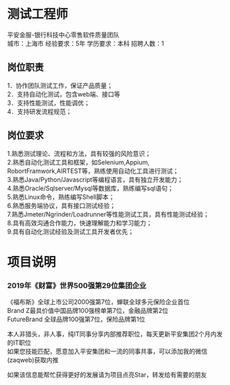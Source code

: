 # 测试工程师
平安金服-银行科技中心零售软件质量团队  
城市：上海市 经验要求：5年 学历要求：本科  招聘人数：1

## 岗位职责
1．协作团队测试工作，保证产品质量；   
2．支持自动化测试，包含web端、接口等   
3．支持性能测试，性能调优；   
4．支持研发流程规范；

## 岗位要求
1.熟悉测试理论、流程和方法，具有较强的风险意识；   
2.熟悉自动化测试工具和框架，如Selenium,Appium, RobortFramwork,AIRTEST等，熟练使用自动化工具进行测试；   
3.熟悉Java/Python/Javascript等编程语言，具有独立开发能力；   
4.熟悉Oracle/Sqlserver/Mysql等数据库，熟练编写sql语句；   
5.熟悉Linux命令，熟练编写Shell脚本；   
6.熟悉服务端协议，具有接口测试经验；   
7.熟悉Jmeter/Ngrinder/Loadrunner等性能测试工具，具有性能测试经验；   
8.具有高效沟通合作能力，快速理解能力和学习能力；   
9.具有自动化测试经验及测试工具开发者优先；

# 项目说明

### 2019年《财富》世界500强第29位集团企业
《福布斯》全球上市公司2000强第7位，蝉联全球多元保险企业首位  
Brand Z最具价值中国品牌100强榜单第7位，金融品牌第2位  
FutureBrand 全球品牌100强第7位，保险品牌第1位

本人非猎头，非人事，纯IT同事分享内部推荐职位，每天更新平安集团2个月内发的IT职位  
如果您技能匹配，愿意加入平安集团和一流的同事共事，可以添加我的微信(zaqweb)获取内推 

如果该信息能帮忙获得更好的发展请为项目点亮Star，转发给有需要的朋友




